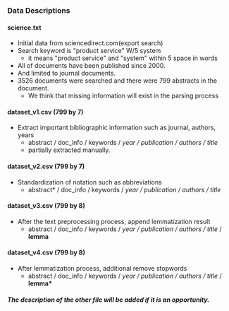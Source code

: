 ### Data Descriptions

#### science.txt
- Initial data from sciencedirect.com(export search)
- Search keyword is "product service" W/5 system
  - it means "product service" and "system" within 5 space in words
- All of documents have been published since 2000.
- And limited to journal documents.
- 3526 documents were searched and there were 799 abstracts in the document.
  - We think that missing information will exist in the parsing process

#### dataset_v1.csv (799 by 7)
- Extract important bibliographic information such as journal, authors, years
  - abstract / doc_info	/ keywords / *year / publication / authors / title*
  - partially extracted manually. 

#### dataset_v2.csv (799 by 7)
- Standardization of notation such as abbreviations
  - abstract\* / doc_info	/ keywords / *year / publication / authors / title*

#### dataset_v3.csv (799 by 8)
- After the text preprocessing process, append lemmatization result
  - abstract / doc_info	/ keywords / *year / publication / authors / title* / **lemma**

#### dataset_v4.csv (799 by 8)
- After lemmatization process, additional remove stopwords
  - abstract / doc_info	/ keywords / *year / publication / authors / title* / **lemma\***




#### *The description of the other file will be added if it is an opportunity.*



